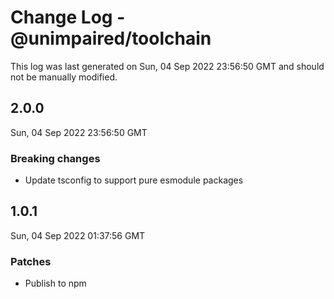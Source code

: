 # Change Log - @unimpaired/toolchain

This log was last generated on Sun, 04 Sep 2022 23:56:50 GMT and should not be manually modified.

## 2.0.0
Sun, 04 Sep 2022 23:56:50 GMT

### Breaking changes

- Update tsconfig to support pure esmodule packages

## 1.0.1
Sun, 04 Sep 2022 01:37:56 GMT

### Patches

- Publish to npm

